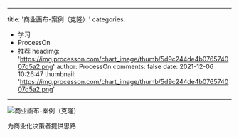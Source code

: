 
---
title: '商业画布-案例（克隆）'
categories: 
 - 学习
 - ProcessOn
 - 推荐
headimg: 'https://img.processon.com/chart_image/thumb/5d9c244de4b076574007d5a2.png'
author: ProcessOn
comments: false
date: 2021-12-06 10:26:47
thumbnail: 'https://img.processon.com/chart_image/thumb/5d9c244de4b076574007d5a2.png'
---

<div>   
<img class="thumb" alt="商业画布-案例（克隆）" src="https://img.processon.com/chart_image/thumb/5d9c244de4b076574007d5a2.png" referrerpolicy="no-referrer">
<p>为商业化决策者提供思路</p>  
</div>
            